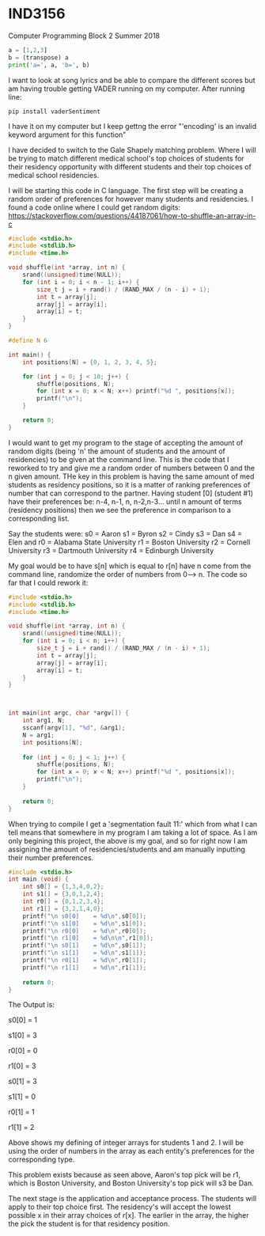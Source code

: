 # IND3156
Computer Programming Block 2 Summer 2018


```python
a = [1,2,3]
b = (transpose) a
print('a=', a, 'b=', b)
```

I want to look at song lyrics and be able to compare the different scores but am having trouble getting VADER running on my computer. After running line:
```
pip install vaderSentiment
```
I have it on my computer but I keep gettng the error "'encoding' is an invalid keyword argument for this function"

I have decided to switch to the Gale Shapely matching problem. Where I will be trying to match different medical school's top choices of students for their residency opportunity with different students and their top choices of medical school residencies. 

I will be starting this code in C language.
The first step will be creating a random order of preferences for however many students and residencies.
I found a code online where I could get random digits: https://stackoverflow.com/questions/44187061/how-to-shuffle-an-array-in-c
``` c
#include <stdio.h>
#include <stdlib.h>
#include <time.h>

void shuffle(int *array, int n) {
    srand((unsigned)time(NULL));
    for (int i = 0; i < n - 1; i++) {
        size_t j = i + rand() / (RAND_MAX / (n - i) + 1);
        int t = array[j];
        array[j] = array[i];
        array[i] = t;
    }
}

#define N 6

int main() {
    int positions[N] = {0, 1, 2, 3, 4, 5};

    for (int j = 0; j < 10; j++) {
        shuffle(positions, N);
        for (int x = 0; x < N; x++) printf("%d ", positions[x]);
        printf("\n");
    }

    return 0;
}
```
I would want to get my program to the stage of accepting the amount of random digits (being 'n' the amount of students and the amount of residencies) to be given at the command line. This is the code that I reworked to try and give me a random order of numbers between 0 and the n given amount. THe key in this problem is having the same amount of med students as residency positions, so it is a matter of ranking preferences of number that can correspond to the partner. Having student [0] (student #1) have their preferences be: n-4, n-1, n, n-2,n-3... until n amount of terms (residency positions) then we see the preference in comparison to a corresponding list.

Say the students were:
s0 = Aaron
s1 = Byron
s2 = Cindy
s3 = Dan
s4 = Elen
and 
r0 = Alabama State University
r1 = Boston University
r2 = Cornell University
r3 = Dartmouth University
r4 = Edinburgh University

My goal would be to have s[n] which is equal to r[n] have n come from the command line, randomize the order of numbers from 0--> n.
The code so far that I could rework it:

```c
#include <stdio.h>
#include <stdlib.h>
#include <time.h>

void shuffle(int *array, int n) {
    srand((unsigned)time(NULL));
    for (int i = 0; i < n; i++) {
        size_t j = i + rand() / (RAND_MAX / (n - i) + 1);
        int t = array[j];
        array[j] = array[i];
        array[i] = t;
    }
}



int main(int argc, char *argv[]) {
    int arg1, N;
    sscanf(argv[1], "%d", &arg1);
    N = arg1;
    int positions[N];
    
    for (int j = 0; j < 1; j++) {
        shuffle(positions, N);
        for (int x = 0; x < N; x++) printf("%d ", positions[x]);
        printf("\n");
    }
    
    return 0;
}
```

When trying to compile I get a 'segmentation fault 11:' which from what I can tell means that somewhere in my program I am taking a lot of space. As I am only begining this project, the above is my goal, and so for right now I am assigning the amount of residencies/students and am manually inputting their number preferences. 
``` c
#include <stdio.h>
int main (void) {
    int s0[] = {1,3,4,0,2};
    int s1[] = {3,0,1,2,4};
    int r0[] = {0,1,2,3,4};
    int r1[] = {3,2,1,4,0};
    printf("\n s0[0]    = %d\n",s0[0]);
    printf("\n s1[0]    = %d\n",s1[0]);
    printf("\n r0[0]    = %d\n",r0[0]);
    printf("\n r1[0]    = %d\n\n",r1[0]);
    printf("\n s0[1]    = %d\n",s0[1]);
    printf("\n s1[1]    = %d\n",s1[1]);
    printf("\n r0[1]    = %d\n",r0[1]);
    printf("\n r1[1]    = %d\n",r1[1]);
    
    return 0;
}
```
The Output is: 

 s0[0]    = 1

 s1[0]    = 3

 r0[0]    = 0

 r1[0]    = 3


 s0[1]    = 3

 s1[1]    = 0

 r0[1]    = 1

 r1[1]    = 2
 
Above shows my defining of integer arrays for students 1 and 2. I will be using the order of numbers in the array as each entity's preferences for the corresponding type. 


This problem exists because as seen above, Aaron's top pick will be r1, which is Boston University, and Boston University's top pick will s3 be Dan.  

The next stage is the application and acceptance process.
The students will apply to their top choice first. The residency's will accept the lowest possible x in their array choices of r[x]. The earlier in the array, the higher the pick the student is for that residency position. 
